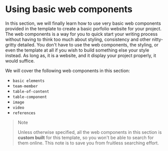 # Using basic web components

In this section, we will finally learn how to use very basic web components provided in the template to create a basic porfolio website for your project. The web components is a way for you to quick start your writing process without having to think too much about styling, consistency and other nitty-gritty detailed. You don't have to use the web components, the styling, or even the template at all if you wish to build something else your style instead. As long as, it is a website, and it display your project properly, it would suffice.

We will cover the following web components in this section:
- `basic elements`
- `team-member`
- `table-of-content`
- `table-component`
- `image`
- `video`
- `references`

> <p class="note"> Note
>
> Unless otherwise specified, all the web components in this section is **custom built** for this template, so you won't be able to search for them online. This note is to save you from fruitless searching effort.
